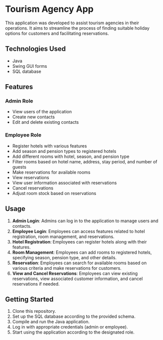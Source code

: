 # Tourism Agency App

This application was developed to assist tourism agencies in their operations. It aims to streamline the process of finding suitable holiday options for customers and facilitating reservations.

## Technologies Used

- Java
- Swing GUI forms
- SQL database

## Features

### Admin Role

- View users of the application
- Create new contacts
- Edit and delete existing contacts

### Employee Role

- Register hotels with various features
- Add season and pension types to registered hotels
- Add different rooms with hotel, season, and pension type
- Filter rooms based on hotel name, address, stay period, and number of guests
- Make reservations for available rooms
- View reservations
- View user information associated with reservations
- Cancel reservations
- Adjust room stock based on reservations

## Usage

1. **Admin Login**: Admins can log in to the application to manage users and contacts.
2. **Employee Login**: Employees can access features related to hotel registration, room management, and reservations.
3. **Hotel Registration**: Employees can register hotels along with their features.
4. **Room Management**: Employees can add rooms to registered hotels, specifying season, pension type, and other details.
5. **Reservation**: Employees can search for available rooms based on various criteria and make reservations for customers.
6. **View and Cancel Reservations**: Employees can view existing reservations, view associated customer information, and cancel reservations if needed.

## Getting Started

1. Clone this repository.
2. Set up the SQL database according to the provided schema.
3. Compile and run the Java application.
4. Log in with appropriate credentials (admin or employee).
5. Start using the application according to the designated role.
